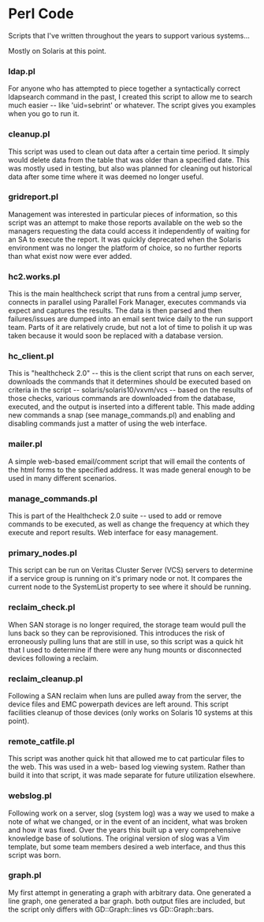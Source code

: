 <h1>Perl Code</h1>

Scripts that I've written throughout the years to support various systems... 

Mostly on Solaris at this point.


<h3>ldap.pl</h3>

<p>For anyone who has attempted to piece together a syntactically correct
ldapsearch command in the past, I created this script to allow me to search
much easier -- like 'uid=sebrint' or whatever. The script gives you examples
when you go to run it.</p>


<h3>cleanup.pl</h3>

<p>This script was used to clean out data after a certain time period. It simply would delete data from
the table that was older than a specified date. This was mostly used in testing, but also was planned
for cleaning out historical data after some time where it was deemed no longer useful.</p>

<h3>gridreport.pl</h3>

<p>Management was interested in particular pieces of information, so this script was an attempt to make those
reports available on the web so the managers requesting the data could access it independently of waiting for
an SA to execute the report. It was quickly deprecated when the Solaris environment was no longer the platform
of choice, so no further reports than what exist now were ever added.</p>

<h3>hc2.works.pl</h3>

<p>This is the main healthcheck script that runs from a central jump server, connects in parallel using
Parallel Fork Manager, executes commands via expect and captures the results. The data is then parsed and
then failures/issues are dumped into an email sent twice daily to the run support team. Parts of it are
relatively crude, but not a lot of time to polish it up was taken because it would soon be replaced with a
database version.</p>

<h3>hc_client.pl</h3>

<p>This is "healthcheck 2.0" -- this is the client script that runs on each server, downloads the commands
that it determines should be executed based on criteria in the script -- solaris/solaris10/vxvm/vcs -- based
on the results of those checks, various commands are downloaded from the database, executed, and the output
is inserted into a different table. This made adding new commands a snap (see manage_commands.pl) and enabling
and disabling commands just a matter of using the web interface.</p>

<h3>mailer.pl</h3>

<p>A simple web-based email/comment script that will email the contents of the html forms to the specified
address. It was made general enough to be used in many different scenarios.</p>

<h3>manage_commands.pl</h3>

<p>This is part of the Healthcheck 2.0 suite -- used to add or remove commands to be executed, as well as
change the frequency at which they execute and report results. Web interface for easy management.</p>

<h3>primary_nodes.pl</h3>

<p>This script can be run on Veritas Cluster Server (VCS) servers to determine if a service group is running
on it's primary node or not. It compares the current node to the SystemList property to see where it should
be running.</p>

<h3>reclaim_check.pl</h3>

<p>When SAN storage is no longer required, the storage team would pull the luns back so they can be reprovisioned.
This introduces the risk of erroneously pulling luns that are still in use, so this script was a quick hit
that I used to determine if there were any hung mounts or disconnected devices following a reclaim.</p>

<h3>reclaim_cleanup.pl</h3>

<p>Following a SAN reclaim when luns are pulled away from the server, the device files and EMC powerpath devices
are left around. This script facilities cleanup of those devices (only works on Solaris 10 systems at this point).
</p>

<h3>remote_catfile.pl</h3>

<p>This script was another quick hit that allowed me to cat particular files to the web. This was used in a web-
based log viewing system. Rather than build it into that script, it was made separate for future utilization 
elsewhere.</p>

<h3>webslog.pl</h3>

<p>Following work on a server, slog (system log) was a way we used to make a note of what we changed, or in
the event of an incident, what was broken and how it was fixed. Over the years this built up a very comprehensive
knowledge base of solutions. The original version of slog was a Vim template, but some team members desired a
web interface, and thus this script was born.</p>

<h3>graph.pl</h3>

<p>My first attempt in generating a graph with arbitrary data. One generated a line graph, one generated a bar graph.
both output files are included, but the script only differs with GD::Graph::lines vs GD::Graph::bars.</p>

